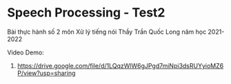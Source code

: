 # Speech Processing - Test2
Bài thực hành số 2 môn Xử lý tiếng nói Thầy Trần Quốc Long năm học 2021-2022

Video Demo:
1. https://drive.google.com/file/d/1LQqzWlW6gJPgd7miNpi3dsRUYyioMZ6P/view?usp=sharing
